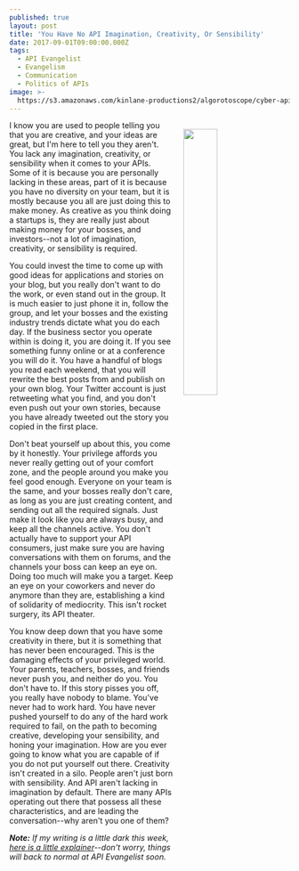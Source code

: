```yaml
---
published: true
layout: post
title: 'You Have No API Imagination, Creativity, Or Sensibility'
date: 2017-09-01T09:00:00.000Z
tags:
  - API Evangelist
  - Evangelism
  - Communication
  - Politics of APIs
image: >-
  https://s3.amazonaws.com/kinlane-productions2/algorotoscope/cyber-api-description-wars/mosaic-face_internet_numbers.jpg
---
```

<p><img src="https://s3.amazonaws.com/kinlane-productions2/algorotoscope/cyber-api-description-wars/mosaic-face_internet_numbers.jpg" align="right" width="35%" style="padding: 15px;" /></p>I know you are used to people telling you that you are creative, and your ideas are great, but I'm here to tell you they aren't. You lack any imagination, creativity, or sensibility when it comes to your APIs. Some of it is because you are personally lacking in these areas, part of it is because you have no diversity on your team, but it is mostly because you all are just doing this to make money. As creative as you think doing a startups is, they are really just about making money for your bosses, and investors--not a lot of imagination, creativity, or sensibility is required.

You could invest the time to come up with good ideas for applications and stories on your blog, but you really don't want to do the work, or even stand out in the group. It is much easier to just phone it in, follow the group, and let your bosses and the existing industry trends dictate what you do each day. If the business sector you operate within is doing it, you are doing it. If you see something funny online or at a conference you will do it. You have a handful of blogs you read each weekend, that you will rewrite the best posts from and publish on your own blog. Your Twitter account is just retweeting what you find, and you don't even push out your own stories, because you have already tweeted out the story you copied in the first place.

Don't beat yourself up about this, you come by it honestly. Your privilege affords you never really getting out of your comfort zone, and the people around you make you feel good enough. Everyone on  your team is the same, and your bosses really don't care, as long as you are just creating content, and sending out all the required signals. Just make it look like you are always busy, and keep all the channels active. You don't actually have to support your API consumers, just make sure you are having conversations with them on forums, and the channels your boss can keep an eye on. Doing too much will make you a target. Keep an eye on your coworkers and never do anymore than they are, establishing a kind of solidarity of mediocrity. This isn't rocket surgery, its API theater.

You know deep down that you have some creativity in there, but it is something that has never been encouraged. This is the damaging effects of your privileged world. Your parents, teachers, bosses, and friends never push you, and neither do you. You don't have to. If this story pisses you off, you really have nobody to blame. You've never had to work hard. You have never pushed yourself to do any of the hard work required to fail, on the path to becoming creative, developing your sensibility, and honing your imagination. How are you ever going to know what you are capable of if you do not put yourself out there. Creativity isn't created in a silo. People aren't just born with sensibility. And API aren't lacking in imagination by default. There are many APIs operating out there that possess all these characteristics, and are leading the conversation--why aren't you one of them?

_**Note:** If my writing is a little dark this week, [here is a little explainer](http://apievangelist.com/2017/08/28/api-rant-vs-api-research/)--don't worry, things will back to normal at API Evangelist soon._
